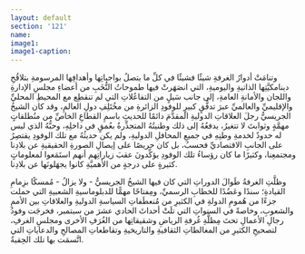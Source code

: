```yaml
---
layout: default
section: '121'
name:
image1: 
image1-caption: 
---
```

وتنامَتْ أدوارُ الغرفةِ شيئًا فشيئًا في كلِّ ما يتصلُ بواجباتِها وأهدافِها المرسومةِ بتلاقُحِ دينامكيَّتِها الذاتيةِ واليوميةِ، التي انصَهَرتْ فيها طموحاتُ النُّخَبِ من أعضاءِ مجلسِ الإدارةِ واللجان والأمانةِ العامةِ، إلى جانب سَيلٍ من التفاعُلاتِ التي لم تنقطِع مع المحيطِ المحليِّ والإقليميِّ والعالميِّ عبرَ تدفُّقٍ كبيرٍ للوفودِ الزائرةِ من مخُتَلِفِ دولِ العالمِ، وقد كان الشيخُ الجريسيُّ رجلَ العلاقاتِ الدوليةِ المقدَّمَ دائمًا للحديثِ باسمِ القطاعِ الخاصِّ من منُطلقاتٍ مهمَّةٍ وثوابتَ لا تتغيرُ، يدفعُهُ إلى ذلك وطنيتُهُ المتجذِّرةُ بعُمقٍ في داخلِهِ، وحبُّهُ الذي ليس له حدودٌ لخدمةِ وطنِهِ في جميعِ المحافلِ الدوليةِ، ولم يكن حديثُهُ مع تلك الوفودِ يقتصِرُ على الجانبِ الاقتصاديِّ فحسبُ، بل كان حريصًا على إيصالِ الصورةِ الحقيقيةِ عن بلادِنا ومجتمعِنا، وكثيرًا ما كان رؤساءُ تلك الوفودِ يؤكِّدونَ عقبَ زياراتِهم أنهم استَمَعوا لمعلوماتٍ كثيرةٍ على درجةٍ من الأهميَّةِ كانوا يجهَلونَها عن بلادِنا.

وظلَّتِ الغرفةُ طَوالَ الدوراتِ التي كان فيها الشيخُ الجريسيُّ - ولا يزالُ - مُمسكًا بزِمامِ القيادةِ؛ سندًا وعَضُدًا للخطابِ الرسميِّ، ومِفتاحًا مهمًّا للدبلوماسيةِ الشعبيةِ التي حملت جزءًا من هُمومِ الدولةِ في الكثيرِ من مُنعطَفاتِ السياسةِ الدوليةِ والعلاقاتِ بين الأممِ والشعوبِ، وخاصةً في السنواتِ التي تلَتْ أحداثَ الحادي عشرَ من سبتمبر، فخرجَت وفودُ رجالِ الأعمالِ تحتَ مِظلَّةِ غُرفةِ الرياضِ وشقيقاتِها من الغُرَفِ الأخرى ومجلسِ الغرفِ، لتصحيحِ الكثيرِ من المغالطاتِ الثقافيةِ والتاريخيةِ وتقاطعاتِ المصالحِ والدعاياتِ التي اتَّسمَت بها تلك الحِقبةُ.
